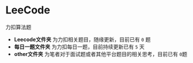 # LeeCode
力扣算法题

- **Leecode文件夹** 为力扣相关题目，随缘更新，目前已有 `0` 题
- **每日一题文件夹** 为力扣每日一题，目前持续更新已有 `5` 天
- **other文件夹** 为笔者对于面试题或者其他平台题目的相关思考，目前已有 `0`题

